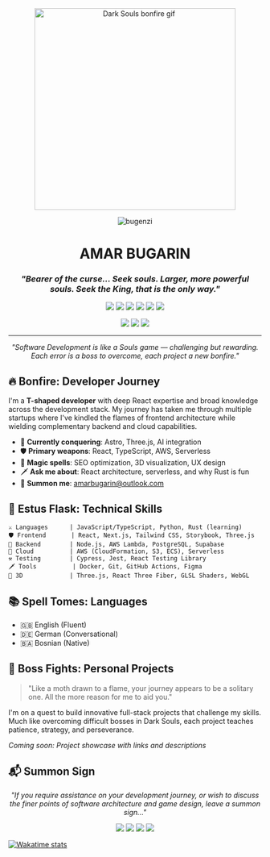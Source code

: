 <div align="center">

<img src="https://media2.giphy.com/media/v1.Y2lkPTc5MGI3NjExamRobDNid20xMDZtOW55cHN3eTk1ZHI0OWM5MWptbHpuZm11NGR3aSZlcD12MV9pbnRlcm5hbF9naWZfYnlfaWQmY3Q9Zw/AQRapWCgC7dThyVEYb/giphy.gif" width="400px" alt="Dark Souls bonfire gif">

<p align="center">
  <img src="https://komarev.com/ghpvc/?username=bugenzi&label=Profile%20views&color=0e75b6&style=flat" alt="bugenzi" />
</p>

# AMAR BUGARIN

### *"Bearer of the curse... Seek souls. Larger, more powerful souls. Seek the King, that is the only way."*

<img src="https://img.shields.io/badge/Frontend-React-61DAFB?style=for-the-badge&logo=react&logoColor=white"/>
<img src="https://img.shields.io/badge/TypeScript-Mastery-3178C6?style=for-the-badge&logo=typescript&logoColor=white"/>
<img src="https://img.shields.io/badge/ThreeJS-Sorcery-000000?style=for-the-badge&logo=three.js&logoColor=white"/>
<img src="https://img.shields.io/badge/Cloud-AWS-FF9900?style=for-the-badge&logo=amazon-aws&logoColor=white"/>
<img src="https://img.shields.io/badge/Testing-E2E-34A853?style=for-the-badge&logo=cypress&logoColor=white"/>
<img src="https://img.shields.io/badge/Architecture-SOLID-2496ED?style=for-the-badge&logo=docker&logoColor=white"/>

[<img src="https://img.shields.io/badge/LinkedIn-Connect-0077B5?style=for-the-badge&logo=linkedin&logoColor=white"/>](https://www.linkedin.com/in/amar-bugarin)
[<img src="https://img.shields.io/badge/Website-Visit-000000?style=for-the-badge&logo=safari&logoColor=white"/>](https://www.amarbugarin.com)
[<img src="https://img.shields.io/badge/Twitter-Follow-1DA1F2?style=for-the-badge&logo=twitter&logoColor=white"/>](https://twitter.com/bugenzi98)

</div>

---

<div align="center">
  
*"Software Development is like a Souls game — challenging but rewarding. Each error is a boss to overcome, each project a new bonfire."*

</div>

## 🔥 Bonfire: Developer Journey

I'm a **T-shaped developer** with deep React expertise and broad knowledge across the development stack. My journey has taken me through multiple startups where I've kindled the flames of frontend architecture while wielding complementary backend and cloud capabilities.

- 🏰 **Currently conquering**: Astro, Three.js, AI integration
- 🛡️ **Primary weapons**: React, TypeScript, AWS, Serverless
- 🧙 **Magic spells**: SEO optimization, 3D visualization, UX design
- 🗡️ **Ask me about**: React architecture, serverless, and why Rust is fun
- 📯 **Summon me**: amarbugarin@outlook.com



## 🧪 Estus Flask: Technical Skills

```
⚔️ Languages      | JavaScript/TypeScript, Python, Rust (learning)
🛡️ Frontend       | React, Next.js, Tailwind CSS, Storybook, Three.js
🧙 Backend        | Node.js, AWS Lambda, PostgreSQL, Supabase
🔮 Cloud          | AWS (CloudFormation, S3, ECS), Serverless
⚒️ Testing        | Cypress, Jest, React Testing Library
🗡️ Tools          | Docker, Git, GitHub Actions, Figma
🌌 3D             | Three.js, React Three Fiber, GLSL Shaders, WebGL
```


## 📚 Spell Tomes: Languages

- 🇬🇧 English (Fluent)
- 🇩🇪 German (Conversational)
- 🇧🇦 Bosnian (Native)

## 🧠 Boss Fights: Personal Projects

> "Like a moth drawn to a flame, your journey appears to be a solitary one. All the more reason for me to aid you."

I'm on a quest to build innovative full-stack projects that challenge my skills. Much like overcoming difficult bosses in Dark Souls, each project teaches patience, strategy, and perseverance.

*Coming soon: Project showcase with links and descriptions*

## 📬 Summon Sign

<div align="center">

*"If you require assistance on your development journey, or wish to discuss the finer points of software architecture and game design, leave a summon sign..."*

[<img src="https://img.shields.io/badge/LinkedIn-0077B5?style=for-the-badge&logo=linkedin&logoColor=white"/>](https://www.linkedin.com/in/amar-bugarin)
[<img src="https://img.shields.io/badge/Twitter-1DA1F2?style=for-the-badge&logo=twitter&logoColor=white"/>](https://twitter.com/bugenzi98)
[<img src="https://img.shields.io/badge/Email-D14836?style=for-the-badge&logo=gmail&logoColor=white"/>](mailto:amarbugarin@outlook.com)
[<img src="https://img.shields.io/badge/Website-000000?style=for-the-badge&logo=About.me&logoColor=white"/>](https://www.amarbugarin.com)

</div>

[![Wakatime stats](https://github-readme-stats.vercel.app/api/wakatime?username=bugenzi)](https://wakatime.com/@bugenzi)

<!--
**bugenzi/bugenzi** is a ✨ _special_ ✨ repository because its `README.md` (this file) appears on your GitHub profile.
-->
